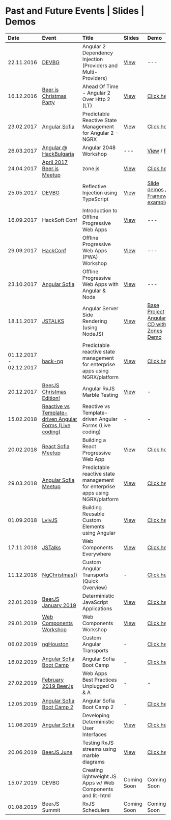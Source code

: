 # Past and Future Events | Slides | Demos

| Date       | Event | Title | Slides | Demo |
|:-----------|:-----------|:------------|:------------|:------------|
| 22.11.2016 | [DEVBG](https://www.facebook.com/events/1789897094625466/) | Angular 2 Dependency Injection (Providers and Multi-Providers) | [View](http://slides.com/idakiev/angular2-dependency-injection/fullscreen) | ---
| 16.12.2016 | [Beer.js Christmas Party](https://www.facebook.com/events/1827284684177207/) | Ahead Of Time - Angular 2 Over Http 2 (LT) | [View](http://slides.com/idakiev/deck-2) | [Click here](https://github.com/IliaIdakiev/slides/tree/master/demos/http2_ang2_express)
| 23.02.2017 | [Angular Sofia](https://www.facebook.com/events/1748551701828972/) | Predictable Reactive State Management for Angular 2 - NGRX | [View](https://www.slideshare.net/IliaIdakiev/predictable-reactive-state-management-ngrx) | [Click here](https://github.com/IliaIdakiev/slides/tree/master/demos/ngrxSimpleTodo)
| 26.03.2017 | [Angular @ HackBulgaria](https://www.facebook.com/events/1050560771715557/) | Angular 2048 Workshop | --- | [View](https://github.com/IliaIdakiev/NG_2048_workshop) / [Play](https://iliaidakiev.github.io/NG_2048_workshop/)
| 24.04.2017 | [April 2017 Beer.js Meetup](https://www.facebook.com/events/715714965296856/) | zone.js | [View](https://www.slideshare.net/IliaIdakiev/zonejs) | [Click here](https://github.com/IliaIdakiev/slides/tree/master/demos/node-zones)
| 25.05.2017 | [DEVBG](https://www.facebook.com/events/216832172139638/) | Reflective Injection using TypeScript | [View](https://www.slideshare.net/IliaIdakiev/reflective-injection-using-typescript) | [Slide demos](https://github.com/IliaIdakiev/slides/tree/master/demos/reflective-dependency-injection) / [Framework example](https://github.com/IliaIdakiev/node-express-zone-di)
| 16.09.2017 | HackSoft Conf | Introduction to Offline Progressive Web Apps | [View](https://www.slideshare.net/IliaIdakiev/introduction-to-offline-progressive-web-applications) | ---
| 29.09.2017 | [HackConf](https://hackconf.bg/en/) | Offline Progressive Web Apps (PWA) Workshop | [View](https://www.slideshare.net/IliaIdakiev/angular-offline-progressive-web-apps-with-nodejs) | ---
| 23.10.2017 | [Angular Sofia](https://www.facebook.com/events/1986289258278607/) | Offline Progressive Web Apps with Angular & Node | [View](https://www.slideshare.net/IliaIdakiev/angular-offline-progressive-web-apps-with-nodejs) | ---
| 18.11.2017 | [JSTALKS](http://jstalks.net) | Angular Server Side Rendering (using NodeJS) | [View](https://www.slideshare.net/IliaIdakiev/angular-server-side-rendering-with-nodejs-in-pursuit-of-speed) |[Base Project](https://github.com/IliaIdakiev/angular-cli-ssr) / [Angular CD with Zones Demo](https://github.com/IliaIdakiev/slides/tree/master/demos/zones)
| 01.12.2017 - 02.12.2017 | [hack-ng](https://www.facebook.com/events/1929696537285128/) | Predictable reactive state management for enterprise apps using NGRX/platform | [View](https://www.slideshare.net/IliaIdakiev/predictable-reactive-state-management-for-enterprise-apps-using-ngrxplatform) | [Click here](https://github.com/IliaIdakiev/slides/tree/master/demos/ngrx-platform)
| 20.12.2017 | [BeerJS Christmas Edition!](https://www.facebook.com/events/1776995529009589/) | Angular RxJS Marble Testing | [View](https://www.slideshare.net/IliaIdakiev/testing-rx-js-using-marbles-within-angular) | -
| 15.02.2018 | [Reactive vs Template-driven Angular Forms (Live coding)](https://www.facebook.com/events/1846500318693326/) | Reactive vs Template-driven Angular Forms (Live coding) | - | -
| 20.02.2018 | [React Sofia Meetup](https://www.facebook.com/events/1980931295503135/) | Building a React Progressive Web App | [View](https://www.slideshare.net/IliaIdakiev/offline-progressive-web-apps-with-nodejs-and-react) | [Click here](https://github.com/IliaIdakiev/react-ssr-todo)
| 29.03.2018 | [Angular Sofia Meetup](https://www.facebook.com/events/195031361097116/) | Predictable reactive state management for enterprise apps using NGRX/platform | [View](https://www.slideshare.net/IliaIdakiev/state-management-for-enterprise-angular-applications) | [Click here](https://github.com/IliaIdakiev/slides/tree/master/demos/ngrx-platform)
| 01.09.2018 | [LvivJS](https://lvivjs.org.ua/) | Building Reusable Custom Elements using Angular | [View](https://www.slideshare.net/IliaIdakiev/building-reusable-custom-elements-with-angular) | [Click here](https://github.com/IliaIdakiev/slides/tree/master/demos/lvivjs)
| 17.11.2018 | [JSTalks](http://www.jstalks.net/) | Web Components Everywhere | [View](https://www.slideshare.net/IliaIdakiev/web-components-everywhere) | [Click here](https://github.com/IliaIdakiev/slides/tree/master/demos/lvivjs)
| 11.12.2018 | [NgChristmas()](https://www.facebook.com/events/360632701423276/)| Custom Angular Transports (Quick Overview) | - | [Click here](https://github.com/IliaIdakiev/ng-transport)
| 22.01.2019 | [BeerJS January 2019](https://www.facebook.com/events/268781570483569/)| Deterministic JavaScript Applications | [View](https://www.slideshare.net/IliaIdakiev/deterministic-javascript-applications) | [Click here](https://github.com/IliaIdakiev/slides/tree/master/demos/deterministic_js_apps/react)
| 29.01.2019 | [Web Components Workshop](https://www.facebook.com/events/388067858419669/) | Web Components Workshop | [View](https://www.slideshare.net/IliaIdakiev/web-components-everywhere) | [Click here](https://github.com/IliaIdakiev/webcomponents-workshop-01)
| 06.02.2019 | [ngHouston](https://www.meetup.com/ngHouston/) | Custom Angular Transports | - | [Click here](https://github.com/IliaIdakiev/ng-transport)
| 16.02.2019 | [Angular Sofia Boot Camp](https://www.facebook.com/events/369252597141514/) | Angular Sofia Boot Camp | - | [Click here](https://github.com/IliaIdakiev/boot-camp-01)
| 27.02.2019 | [February 2019 Beer.js](https://www.facebook.com/events/382340592593401/) | Web Apps Best Practices Unplugged Q & A | - | -
| 12.05.2019 | [Angular Sofia Boot Camp 2](https://www.facebook.com/events/347615352777322/) | Angular Sofia Boot Camp 2 | - | [Click here](https://github.com/IliaIdakiev/boot-camp-02)
| 11.06.2019 | [Angular Sofia](https://www.facebook.com/events/2374333362847756/) | Developing Deterministic User Interfaces | [View](https://github.com/IliaIdakiev/query-param-store) | [Click here](https://github.com/IliaIdakiev/slides/tree/master/demos/qps-demo)
| 20.06.2019 | [BeerJS June](https://www.facebook.com/events/375363756427502/) | Testing RxJS streams using marble diagrams | [View](https://www.slideshare.net/IliaIdakiev/marble-testing-rxjs-streams) | [Click here](https://github.com/IliaIdakiev/slides/tree/master/demos/jasmine-marbles)
| 15.07.2019 | DEVBG | Creating lightweight JS Apps w/ Web Components and lit-html | Coming Soon | Coming Soon 
| 01.08.2019 | BeerJS Summit | RxJS Schedulers | Coming Soon | Coming Soon